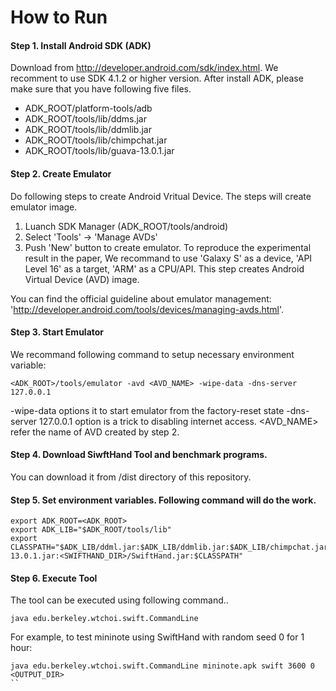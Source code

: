 How to Run 
==========

#### Step 1. Install Android SDK (ADK)
Download from http://developer.android.com/sdk/index.html. We recomment to use SDK 4.1.2 or higher version. After install ADK, please make sure that you have following five files.
 
- ADK_ROOT/platform-tools/adb
- ADK_ROOT/tools/lib/ddms.jar
- ADK_ROOT/tools/lib/ddmlib.jar
- ADK_ROOT/tools/lib/chimpchat.jar
- ADK_ROOT/tools/lib/guava-13.0.1.jar



#### Step 2. Create Emulator
Do following steps to create Android Vritual Device. The steps will create emulator image.

1. Luanch SDK Manager (ADK_ROOT/tools/android)
2. Select 'Tools' -> 'Manage AVDs'
3. Push 'New' button to create emulator.
To reproduce the experimental result in the paper, We recommand to use 'Galaxy S' as a device, 'API Level 16' as a target, 'ARM' as a CPU/API. This step creates Android Virtual Device (AVD) image. 

You can find the official guideline about emulator management:
'http://developer.android.com/tools/devices/managing-avds.html'. 


#### Step 3. Start Emulator
We recommand following command to setup necessary environment variable:
```
<ADK_ROOT>/tools/emulator -avd <AVD_NAME> -wipe-data -dns-server 127.0.0.1
```
-wipe-data options it to start emulator from the factory-reset state -dns-server 127.0.0.1 option is a trick to disabling internet access. <AVD_NAME> refer the name of AVD created by step 2.


#### Step 4. Download SiwftHand Tool and benchmark programs.
You can download it from /dist directory of this repository.


#### Step 5. Set environment variables. Following command will do the work.
```
export ADK_ROOT=<ADK_ROOT>
export ADK_LIB="$ADK_ROOT/tools/lib"
export CLASSPATH="$ADK_LIB/ddml.jar:$ADK_LIB/ddmlib.jar:$ADK_LIB/chimpchat.jar:$ADK_LIB/guava-13.0.1.jar:<SWIFTHAND_DIR>/SwiftHand.jar:$CLASSPATH"
```

#### Step 6. Execute Tool
The tool can be executed using following command..
```
java edu.berkeley.wtchoi.swift.CommandLine
``` 
For example, to test mininote using SwiftHand with random seed 0 for 1 hour:
```
java edu.berkeley.wtchoi.swift.CommandLine mininote.apk swift 3600 0 <OUTPUT_DIR> 
``
